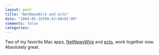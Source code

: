 ```yaml
---
layout: post
title: "NetNewsWire and ecto"
date: "2004-05-24T09:43:00+01:00"
comments: false
categories: 
---
```


<p>Two of my favorite Mac apps, <a href="http://inessential.com/?comments=1&#38;postid=2854">NetNewsWire</a> and <a href="http://blog.kung-foo.tv/archives/000925.php">ecto</a>, work together now. Absolutely great.</p>


